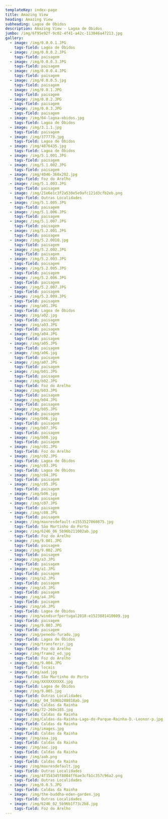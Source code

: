 ```yaml
---
templateKey: index-page
title: Amazing View
heading: Amazing View
subheading: Lagoa de Obidos
description: Amazing View - Lagoa de Obidos
jumbo: /img/6f95e92f-9c02-4f41-a42c-113046a47213.jpg
gallery:
  - image: /img/0.0.0.1.JPG
    tags-field: Lagoa de Óbidos
  - image: /img/0.0.0.2.JPG
    tags-field: paisagem
  - image: /img/0.0.0.3.JPG
    tags-field: paisagem
  - image: /img/0.0.0.4.JPG
    tags-field: paisagem
  - image: /img/0.0.0.5.jpg
    tags-field: paisagem
  - image: /img/0.0.1.JPG
    tags-field: paisagem
  - image: /img/0.0.2.JPG
    tags-field: paisagem
  - image: /img/0.0.3.JPG
    tags-field: paisagem
  - image: /img/04-lagoa-obidos.jpg
    tags-field: Lagoa de Óbidos
  - image: /img/3.1.1.jpg
    tags-field: paisagem
  - image: /img/377770.jpg
    tags-field: Lagoa de Óbidos
  - image: /img/4876435.jpg
    tags-field: Lagoa de Óbidos
  - image: /img/5.1.001.JPG
    tags-field: paisagem
  - image: /img/5.1.002.JPG
    tags-field: paisagem
  - image: /img/4046-360x202.jpg
    tags-field: Foz do Arelho
  - image: /img/5.1.003.JPG
    tags-field: paisagem
  - image: /img/21e6e1c3f2a530e5e9afc121d3cfb2eb.png
    tags-field: Outras Localidades
  - image: /img/5.1.005.JPG
    tags-field: paisagem
  - image: /img/5.1.006.JPG
    tags-field: paisagem
  - image: /img/5.1.007.JPG
    tags-field: paisagem
  - image: /img/5.2.001.JPG
    tags-field: paisagem
  - image: /img/5.2.0010.jpg
    tags-field: paisagem
  - image: /img/5.2.002.JPG
    tags-field: paisagem
  - image: /img/5.2.003.JPG
    tags-field: paisagem
  - image: /img/5.2.005.JPG
    tags-field: paisagem
  - image: /img/5.2.006.JPG
    tags-field: paisagem
  - image: /img/5.2.007.JPG
    tags-field: paisagem
  - image: /img/5.2.009.JPG
    tags-field: paisagem
  - image: /img/a01.JPG
    tags-field: Lagoa de Óbidos
  - image: /img/a02.jpg
    tags-field: paisagem
  - image: /img/a03.JPG
    tags-field: paisagem
  - image: /img/a04.JPG
    tags-field: paisagem
  - image: /img/a05.JPG
    tags-field: paisagem
  - image: /img/a06.jpg
    tags-field: paisagem
  - image: /img/a07.JPG
    tags-field: paisagem
  - image: /img/b01.JPG
    tags-field: paisagem
  - image: /img/b02.JPG
    tags-field: Foz do Arelho
  - image: /img/b03.JPG
    tags-field: paisagem
  - image: /img/b04.JPG
    tags-field: paisagem
  - image: /img/b05.JPG
    tags-field: paisagem
  - image: /img/b06.jpg
    tags-field: paisagem
  - image: /img/b07.JPG
    tags-field: paisagem
  - image: /img/b08.jpg
    tags-field: paisagem
  - image: /img/c01.JPG
    tags-field: Foz do Arelho
  - image: /img/c02.JPG
    tags-field: Lagoa de Óbidos
  - image: /img/c03.JPG
    tags-field: Lagoa de Óbidos
  - image: /img/c04.JPG
    tags-field: paisagem
  - image: /img/c05.JPG
    tags-field: paisagem
  - image: /img/b06.jpg
    tags-field: paisagem
  - image: /img/c07.JPG
    tags-field: paisagem
  - image: /img/c08.JPG
    tags-field: paisagem
  - image: /img/maxresdefault-e1553527060875.jpg
    tags-field: São Martinho do Porto
  - image: /img/6246_06_5b96b211002ab.jpg
    tags-field: Foz do Arelho
  - image: /img/9.001.JPG
    tags-field: paisagem
  - image: /img/9.002.JPG
    tags-field: paisagem
  - image: /img/a3.JPG
    tags-field: paisagem
  - image: /img/a1.JPG
    tags-field: paisagem
  - image: /img/a2.JPG
    tags-field: paisagem
  - image: /img/a5.JPG
    tags-field: paisagem
  - image: /img/a4.JPG
    tags-field: paisagem
  - image: /img/a6.JPG
    tags-field: Lagoa de Óbidos
  - image: /img/windsurfportugal2018-e1523881410609.jpg
    tags-field: paisagem
  - image: /img/9.003.JPG
    tags-field: paisagem
  - image: /img/penedo-furado.jpg
    tags-field: Lagoa de Óbidos
  - image: /img/transferir.jpg
    tags-field: Foz do Arelho
  - image: /img/frame2_ed.jpg
    tags-field: Foz do Arelho
  - image: /img/9.004.JPG
    tags-field: locais
  - image: /img/aad.jpg
    tags-field: São Martinho do Porto
  - image: /img/XXXXXXXXXX.jpg
    tags-field: Lagoa de Óbidos
  - image: /img/9.005.jpg
    tags-field: Outras Localidades
  - image: /img/_04_5b96b288818ab.jpg
    tags-field: Caldas da Rainha
  - image: /img/72-260x185.jpg
    tags-field: Caldas da Rainha
  - image: /img/Caldas-da-Raínha-Lago-do-Parque-Rainha-D.-Leonor-p.jpg
    tags-field: Caldas da Rainha
  - image: /img/images.jpg
    tags-field: Caldas da Rainha
  - image: /img/aaa.jpg
    tags-field: Caldas da Rainha
  - image: /img/aac.jpg
    tags-field: Caldas da Rainha
  - image: /img/aab.png
    tags-field: Caldas da Rainha
  - image: /img/maxresdefault.jpg
    tags-field: Outras Localidades
  - image: /img/4f354345f8084ff6ae3cfb1c357c96a2.png
    tags-field: Outras Localidades
  - image: /img/0.0.5.JPG
    tags-field: Caldas da Rainha
  - image: /img/the-buddha-eden-garden.jpg
    tags-field: Outras Localidades
  - image: /img/6246_02_5b96b1f73c2b8.jpg
    tags-field: Foz do Arelho
---
```

